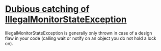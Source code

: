 # [Dubious catching of IllegalMonitorStateException](https://spotbugs.readthedocs.io/en/latest/bugDescriptions.html#IMSE_DONT_CATCH_IMSE)

IllegalMonitorStateException is generally only
   thrown in case of a design flaw in your code (calling wait or
   notify on an object you do not hold a lock on).